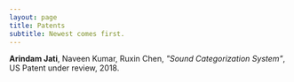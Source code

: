 ```yaml
---
layout: page
title: Patents
subtitle: Newest comes first.
---
```


**Arindam Jati**, Naveen Kumar, Ruxin Chen, _"Sound Categorization System"_, US Patent under review, 2018.
